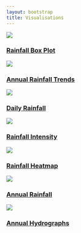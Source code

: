 ```yaml
---
layout: bootstrap
title: Visualisations
---
```



<div class="container grid">
  <div class="row">
  <div class="col-md-4">
      <div class="vis-example">
      <a href="../visualisations/monthly-rainfall-boxplot"><img src="../assets/images/rainfall-boxplot.JPG"></a>
      <div class="vis-title-con">
       <a href="../visualisations/monthly-rainfall-boxplot" class="vis-title"><h3>Rainfall Box Plot</h3></a>
      </div>
     </div>
    </div>
   <div class="col-md-4">
      <div class="vis-example">
      <a href="../visualisations/rainfall-annual-trends"><img src="../assets/images/annual-rainfall-trends.JPG"></a>
      <div class="vis-title-con">
       <a href="../visualisations/annual-rainfall-trends" class="vis-title"><h3>Annual Rainfall Trends</h3></a>
      </div>
     </div>
    </div>
   <div class="col-md-4">
      <div class="vis-example">
      <a href="../visualisations/daily-rainfall"><img src="../assets/images/daily-rainfall.JPG"></a>
      <div class="vis-title-con">
       <a href="../visualisations/daily-rainfall" class="vis-title"><h3>Daily Rainfall</h3></a>
      </div>
     </div>
    </div>
  </div>  
  <div class="row">
  <div class="col-md-4">
      <div class="vis-example">
      <a href="../visualisations/rainfall-intensity"><img src="../assets/images/rainfall-intensity.JPG"></a>
      <div class="vis-title-con">
       <a href="../visualisations/rainfall-intensity" class="vis-title"><h3>Rainfall Intensity</h3></a>
      </div>
     </div>
    </div>
   <div class="col-md-4">
      <div class="vis-example">
      <a href="../visualisations/monthly-rainfall-heatmap"><img src="../assets/images/monthly-rainfall-grid.JPG"></a>
      <div class="vis-title-con">
       <a href="../visualisations/monthly-rainfall-heatmap" class="vis-title"><h3>Rainfall Heatmap</h3></a>
      </div>
     </div>
    </div>
    <div class="col-md-4">
      <div class="vis-example">
      <a href="../visualisations/annual-rainfall"><img src="../assets/images/annual-rainfall.JPG"></a>
      <div class="vis-title-con">
       <a href="../visualisations/annual-rainfall" class="vis-title"><h3>Annual Rainfall</h3></a>
      </div>
     </div>
   </div>
  </div>
  <div class="row">
  <div class="col-md-4">
      <div class="vis-example">
      <a href="../visualisations/lyd-annual-hydrograph"><img src="../assets/images/lyd-hydrograph.JPG"></a>
      <div class="vis-title-con">
       <a href="../visualisations/lyd-annual-hydrograph" class="vis-title"><h3>Annual Hydrographs</h3></a>
      </div>
     </div>
   </div>
  </div>

</div>